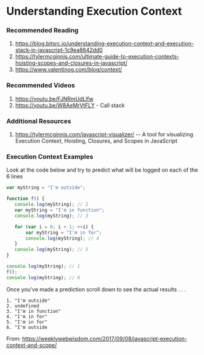 # Understanding Execution Context


### Recommended Reading
1. https://blog.bitsrc.io/understanding-execution-context-and-execution-stack-in-javascript-1c9ea8642dd0
2. https://tylermcginnis.com/ultimate-guide-to-execution-contexts-hoisting-scopes-and-closures-in-javascript/
3. https://www.valentinog.com/blog/context/

### Recommended Videos
1. https://youtu.be/FJNRmUdLlfw
2. https://youtu.be/W8AeMrVtFLY - Call stack

### Additional Resources
1. https://tylermcginnis.com/javascript-visualizer/ -- A tool for visualizing Execution Context, Hoisting, Closures, and Scopes in JavaScript

### Execution Context Examples
 Look at the code below and try to predict what will be logged on each of the 6 lines
 ```javascript
var myString = "I'm outside";

function f() {
    console.log(myString); // 2
    var myString = "I'm in function";
    console.log(myString); // 3
 
    for (var i = 0; i < 1; ++i) {
        var myString = "I'm in for";
        console.log(myString); // 4
    }
    console.log(myString); // 5
 }

console.log(myString); // 1 
f();
console.log(myString); // 6
```
Once you've made a prediction scroll down to see the actual results
.
.
.
```
1. "I'm outside" 
2. undefined
3. "I'm in function"
4. "I'm in for"
5. "I'm in for" 
6. "I'm outside
```
From: https://weeklywebwisdom.com/2017/09/08/javascript-execution-context-and-scope/